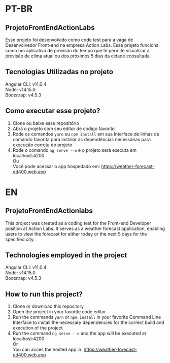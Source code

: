 # PT-BR

## ProjetoFrontEndActionLabs
Esse projeto foi desenvolvido como code test para a vaga de Desenvolvedor Front-end na empresa Action Labs. Esse projeto funciona como um aplicativo de previsão do tempo que te permite visualizar a previsão de clima atual ou dos próximos 5 dias da cidade consultada.

## Tecnologias Utilizadas no projeto
Angular CLI: v11.0.4  
Node: v14.15.0  
Bootstrap: v4.5.3  

## Como executar esse projeto?
1. Clone ou baixe esse repositório
2. Abra o projeto com seu editor de código favorito
3. Rode os comandos `yarn` ou `npm install` em sua Interface de linhas de comando favorita para instalar as dependências necessárias para execução correta do projeto
4. Rode o comando `ng serve --o` e o projeto será executa em localhost:4200  
Ou  
Você pode acessar o app hospedado em: https://weather-forecast-ed400.web.app

# EN

## ProjetoFrontEndActionlabs
This project was created as a coding test for the Front-end Developer position at Action Labs. It serves as a weather forecast application, enabling users to view the forecast for either today or the next 5 days for the specified city.

## Technologies employed in the project
Angular CLI: v11.0.4  
Node: v14.15.0  
Bootstrap: v4.5.3  

## How to run this project?
1. Clone or download this repository
2. Open the project in your favorite code editor
3. Run the commands `yarn` or `npm install` in your favorite Command Line Interface to install the necessary dependencies for the correct build and execution of the project
4. Run the command `ng serve --o` and the app will be executed at localhost:4200  
Or  
You can acces the hosted app in: https://weather-forecast-ed400.web.app
